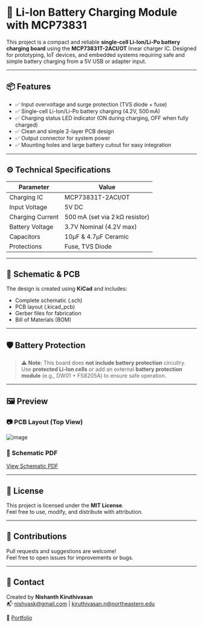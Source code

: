 # 🔋 Li-Ion Battery Charging Module with MCP73831

This project is a compact and reliable **single-cell Li-Ion/Li-Po battery charging board** using the **MCP73831T-2ACI/OT** linear charger IC. Designed for prototyping, IoT devices, and embedded systems requiring safe and simple battery charging from a 5V USB or adapter input.

---

## 📦 Features

- ✅ Input overvoltage and surge protection (TVS diode + fuse)
- ✅ Single-cell Li-Ion/Li-Po battery charging (4.2V, 500 mA)
- ✅ Charging status LED indicator (ON during charging, OFF when fully charged)
- ✅ Clean and simple 2-layer PCB design
- ✅ Output connector for system power
- ✅ Mounting holes and large battery cutout for easy integration

---

## ⚙️ Technical Specifications

| Parameter           | Value                   |
|--------------------|-------------------------|
| Charging IC        | MCP73831T-2ACI/OT       |
| Input Voltage      | 5V DC                   |
| Charging Current   | 500 mA (set via 2 kΩ resistor) |
| Battery Voltage    | 3.7V Nominal (4.2V max) |
| Capacitors         | 10µF & 4.7µF Ceramic    |
| Protections        | Fuse, TVS Diode         |

---

## 🧩 Schematic & PCB

The design is created using **KiCad** and includes:
- Complete schematic (.sch)
- PCB layout (.kicad_pcb)
- Gerber files for fabrication
- Bill of Materials (BOM)

---

## 🛡️ Battery Protection

> ⚠️ **Note**: This board does **not include battery protection** circuitry.  
Use **protected Li-Ion cells** or add an external **battery protection module** (e.g., DW01 + FS8205A) to ensure safe operation.

---

## 🖼️ Preview

### 📷 PCB Layout (Top View)
![image](https://github.com/user-attachments/assets/c467aa31-558a-443d-b8ec-402800788fcb)

### 📄 Schematic PDF
[View Schematic PDF](NK_BMS_Schematic)

---

## 📁 License

This project is licensed under the **MIT License**.  
Feel free to use, modify, and distribute with attribution.

---

## 🤝 Contributions

Pull requests and suggestions are welcome!  
Feel free to open issues for improvements or bugs.

---

## 📧 Contact

Created by **Nishanth Kiruthivasan**  
📬 nishvask@gmail.com | kiruthivasan.n@northeastern.edu

🔗 [Portfolio]([url](https://nishanthkiruthivasan.carrd.co/))
